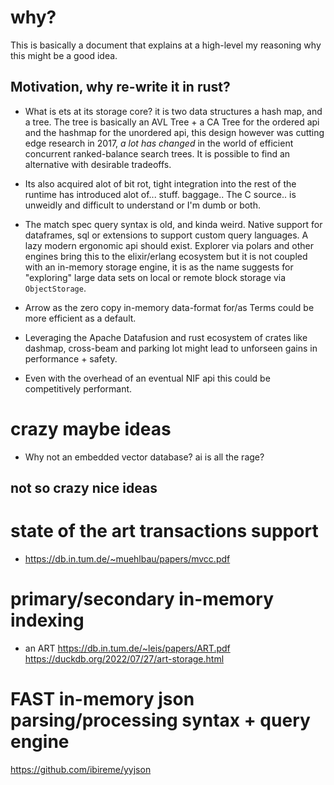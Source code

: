 # why?

This is basically a document that explains at a high-level my reasoning why this might be a good idea.

## Motivation, why re-write it in rust?

- What is ets at its storage core? it is two data structures a hash map, and a tree. The tree is basically an AVL Tree + a CA Tree for the ordered api and the hashmap for the unordered api, this design however was cutting edge research in 2017, _a lot has changed_ in the world of efficient concurrent ranked-balance search trees. It is possible to find an alternative with desirable tradeoffs.

- Its also acquired alot of bit rot, tight integration into the rest of the runtime has introduced alot of... stuff. baggage.. The C source.. is unweidly and difficult to understand or I'm dumb or both.

- The match spec query syntax is old, and kinda weird. Native support for dataframes, sql or extensions to support custom query languages. A lazy modern ergonomic api should exist. Explorer via polars and other engines bring this to the elixir/erlang ecosystem but it is not coupled with an in-memory storage engine, it is as the name suggests for "exploring" large data sets on local or remote block storage via `ObjectStorage`.

- Arrow as the zero copy in-memory data-format for/as Terms could be more efficient as a default.

- Leveraging the Apache Datafusion and rust ecosystem of crates like dashmap, cross-beam and parking lot might lead to unforseen gains in performance + safety.

- Even with the overhead of an eventual NIF api this could be competitively performant.


# crazy maybe ideas
- Why not an embedded vector database? ai is all the rage?

## not so crazy nice ideas
# state of the art transactions support
- https://db.in.tum.de/~muehlbau/papers/mvcc.pdf

# primary/secondary in-memory indexing
- an ART https://db.in.tum.de/~leis/papers/ART.pdf
https://duckdb.org/2022/07/27/art-storage.html

# FAST in-memory json parsing/processing syntax + query engine
https://github.com/ibireme/yyjson
